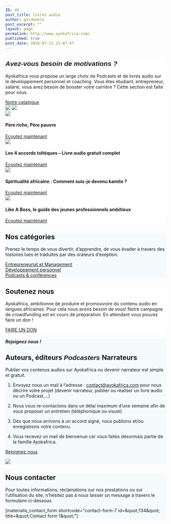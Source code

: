 ```yaml
---
ID: 45
post_title: livres audio
author: goldenelo
post_excerpt: ""
layout: page
permalink: http://www.ayokafrica.com/
published: true
post_date: 2018-07-12 21:47:47
---
```

<!-- wp:extendstudio/materialis --><div  id="about-2" class="about-4 content-section content-section-spacing-large" style="background-color: #ffffff;" data-label="About" data-id="about--2" data-export-id="about-4" data-category="about">
<div  class="gridContainer">
<div  class="row middle-sm text-center">
<div  class="col-sm-5 space-bottom-xs" data-type="column">
<h2  class=""><span  style="font-family: Playfair Display, sans-serif;"><b ><i >Avez-vous besoin de motivations ?</i></b></span></h2>
<p  class="">Ayokafrica vous propose un large choix de Podcasts et de livres audio sur le développement personnel et coaching.
Vous êtes étudiant, entrepreneur, salarié, vous avez besoin de booster votre carrière ? Cette section est faite pour vous.</p>
<a  class="button big color1 mdc-ripple-upgraded" style="--mdc-ripple-fg-size: 120.165px; --mdc-ripple-fg-scale: 1.80854;" href="http://www.ayokafrica.com/www.ayokafrica.com/catalogue" target="_self" data-cp-link="1" rel="noopener noreferrer">Notre catalogue</a>

</div>
<div  class="col-sm-7 flexbox center-xs middle-xs image-group-2-img padding-top-bottom"><img  class="img-1 rounded mdc-elevation--z10" src="http://www.ayokafrica.com/wp-content/uploads/2018/07/cropped-macbook-2617385_1920.jpg" data-size="250x200"> <img  class="img-2 rounded mdc-elevation--z10" src="http://www.ayokafrica.com/wp-content/uploads/2018/07/cropped-henry-be-228194-unsplash-1024x666-2.jpg" data-size="220x170"></div>
</div>
</div>
</div><!-- /wp:extendstudio/materialis --><!-- wp:extendstudio/materialis --><div  id="portfolio-1" class="portfolio-1-materialis content-section" style="background-color: #ffffff;" data-label="Portfolio" data-id="portfolio--1" data-export-id="portfolio-1-materialis" data-category="portfolio">
<div >
<div  class="row text-center" data-type="row" data-fixed="true">
<div  class="col-sm-6 col-xs-12 no-gutter-col col-md-3">
<div  class="contentswap-effect contentswap-overlay" data-hover-fx="portfolio-1" style="float: none; margin: 0px; width: 100%;">
<div  class="initial-image" style="float: none; margin: 0px;"><img  src="http://www.ayokafrica.com/wp-content/uploads/2018/12/cropped-51kWuYvNmLL._SL500_.jpg" data-size="600x354"></div>
<div  class="overlay bg-color-black" style="display: block; transition: opacity 800ms ease 0s; -webkit-transition-timing-function: ease; -moz-transition-timing-function: ease; -o-transition-timing-function: ease; transition-timing-function: ease;"></div>
<div  class="swap-inner col-xs-12" style="display: block; transition: all 800ms ease 0s; background-color: rgba(0, 0, 0, 0); margin-top: 0px;">
<div  class="row full-height-row middle-xs">
<div  class="col-xs-12 text-center white-text">
<h4  class="font-500">Père riche, Père pauvre</h4>
<a  class="button color-white mdc-ripple-upgraded" style="--mdc-ripple-fg-size: 104.843px; --mdc-ripple-fg-scale: 1.80516;" href="http://www.ayokafrica.com/product/pere-riche-pere-pauvre-robert-kiyosaki/#tab-additional_information" target="_self" data-cp-link="1" rel="noopener noreferrer">Ecoutez maintenant</a>

</div>
</div>
</div>
</div>
</div>
<div  class="col-sm-6 col-xs-12 no-gutter-col col-md-3">
<div  class="contentswap-effect contentswap-overlay" data-hover-fx="portfolio-1" style="float: none; margin: 0px; width: 100%;">
<div  class="initial-image" style="float: none; margin: 0px;"><img  src="http://www.ayokafrica.com/wp-content/uploads/2019/03/cropped-81jfJUEh2AL.jpg" data-size="600x354"></div>
<div  class="overlay bg-color-black" style="display: block; transition: opacity 800ms ease 0s; -webkit-transition-timing-function: ease; -moz-transition-timing-function: ease; -o-transition-timing-function: ease; transition-timing-function: ease;"></div>
<div  class="swap-inner col-xs-12" style="display: block; transition: all 800ms ease 0s; background-color: rgba(0, 0, 0, 0); margin-top: 0px;">
<div  class="row full-height-row middle-xs">
<div  class="col-xs-12 text-center white-text">
<h4  class="font-500">Les 4 accords toltèques – Livre audio gratuit complet</h4>
<a  class="button color-white mdc-ripple-upgraded" style="--mdc-ripple-fg-size: 104.843px; --mdc-ripple-fg-scale: 1.80516;" href="http://www.ayokafrica.com/product/les-quatre-accords-tolteques-livre-audio-gratuit/#tab-additional_information" target="_self" data-cp-link="1" rel="noopener noreferrer">Ecoutez maintenant</a>

</div>
</div>
</div>
</div>
</div>
<div  class="col-sm-6 col-xs-12 no-gutter-col col-md-3">
<div  class="contentswap-effect contentswap-overlay" data-hover-fx="portfolio-1" style="float: none; margin: 0px; width: 100%;">
<div  class="initial-image" style="float: none; margin: 0px;"><img  src="http://www.ayokafrica.com/wp-content/uploads/2019/02/cropped-IMG-20181221-WA0012-1.jpg" data-size="600x354"></div>
<div  class="overlay bg-color-black" style="display: block; transition: opacity 800ms ease 0s; -webkit-transition-timing-function: ease; -moz-transition-timing-function: ease; -o-transition-timing-function: ease; transition-timing-function: ease;"></div>
<div  class="swap-inner col-xs-12" style="display: block; transition: all 800ms ease 0s; background-color: rgba(0, 0, 0, 0); margin-top: 0px;">
<div  class="row full-height-row middle-xs">
<div  class="col-xs-12 text-center white-text">
<h4  class="font-500">Spiritualité africaine : Comment suis-je devenu kamite ?</h4>
<a  class="button color-white mdc-ripple-upgraded" style="--mdc-ripple-fg-size: 104.843px; --mdc-ripple-fg-scale: 1.80516;" href="http://www.ayokafrica.com/product/spiritualite-africaine/#tab-additional_information" target="_self" data-cp-link="1" rel="noopener noreferrer">Ecoutez maintenant</a>

</div>
</div>
</div>
</div>
</div>
<div  class="col-sm-6 col-xs-12 no-gutter-col col-md-3">
<div  class="contentswap-effect contentswap-overlay" data-hover-fx="portfolio-1" style="float: none; margin: 0px; width: 100%;">
<div  class="initial-image" style="float: none; margin: 0px;"><img  src="http://www.ayokafrica.com/wp-content/uploads/2019/03/cropped-WhatsApp-Image-2019-03-06-at-08.57.21.jpeg" data-size="600x354"></div>
<div  class="overlay bg-color-black" style="display: block; transition: opacity 800ms ease 0s; -webkit-transition-timing-function: ease; -moz-transition-timing-function: ease; -o-transition-timing-function: ease; transition-timing-function: ease;"></div>
<div  class="swap-inner col-xs-12" style="display: block; transition: all 800ms ease 0s; background-color: rgba(0, 0, 0, 0); margin-top: 0px;">
<div  class="row full-height-row middle-xs">
<div  class="col-xs-12 text-center white-text">
<h4  class="font-500">Like A Boss, le guide des jeunes professionnels ambitieux</h4>
<a  class="button color-white mdc-ripple-upgraded" style="--mdc-ripple-fg-size: 104.843px; --mdc-ripple-fg-scale: 1.80516;" href="http://www.ayokafrica.com/product/like-a-boss-livre-audio-gratuit" target="_self" data-cp-link="1" rel="noopener noreferrer">Ecoutez maintenant</a>

</div>
</div>
</div>
</div>
</div>
</div>
</div>
</div><!-- /wp:extendstudio/materialis --><!-- wp:extendstudio/materialis --><div  id="features-1" class="features-10m content-section-spacing-large content-section" style="background-color: #f5fafd;" data-label="Features" data-id="features--1" data-export-id="features-10-materialis" data-category="features">
<div  class="gridContainer">
<div  class="row">
<div  class="section-title-col" data-type="column">
<h2  class="">Nos catégories</h2>
<p  class="">Prenez le temps de vous divertir, d’apprendre, de vous évader à travers des histoires lues et traduites par des orateurs d’exeption.</p>

</div>
</div>
<div  class="row ">
<div  class="col-md-10 col-md-offset-1 ">
<div  class="row space-top spaced-cols content-center-sm" data-type="row">
<div  class="col-md-4 col-sm-6 col-sm-offset-0 col-xs-10 col-xs-offset-1">
<div  class="card no-radius mdc-elevation--z1 y-move bg-color-white padding-24 bordered" data-type="column"><i  class="mdi icon color1 mdi-human-child reverse round big"></i> <a  class="link" href="https://bit.ly/2Ew3nLL" target="_self" data-cp-link="1" rel="noopener noreferrer">Entrepreneuriat et Management</a></div>
</div>
<div  class="col-md-4 col-sm-6 col-sm-offset-0 col-xs-10 col-xs-offset-1">
<div  class="card no-radius mdc-elevation--z1 y-move bg-color-white padding-24 bordered" data-type="column"><i  class="mdi icon color1 mdi-run-fast reverse round big"></i> <a  class="link" href="https://bit.ly/2Sqqvy6" target="_self" data-cp-link="1" rel="noopener noreferrer">Développement personnel</a></div>
</div>
<div  class="col-md-4 col-sm-6 col-sm-offset-0 col-xs-10 col-xs-offset-1">
<div  class="card no-radius mdc-elevation--z1 y-move bg-color-white padding-24 bordered" data-type="column"><i  class="mdi icon color1 mdi-audiobook reverse round big"></i> <a  class="link" href="https://bit.ly/2T5hOKL" target="_self" data-cp-link="1" rel="noopener noreferrer"> Podcasts &amp; conférences </a></div>
</div>
</div>
</div>
</div>
</div>
</div><!-- /wp:extendstudio/materialis --><!-- wp:extendstudio/materialis --><div  id="cta-1" class="content-relative content-section content-section-spacing-large cta-1-materialis section-title-col-white-text" style="background-color: #ffffff; background-image: url('http://www.ayokafrica.com/wp-content/uploads/2018/08/hands-2888625_1920.jpg'); background-size: cover; background-position: center top;" data-label="Cta" data-id="cta--1" data-export-id="cta-1-materialis" data-category="cta" data-parallax-depth="20" data-ovid="1">
<div  class="gridContainer">
<div  class="row text-center col-sm-padding-medium">
<div  class="col-md-6 col-md-offset-3 col-xs-10 col-xs-offset-1 card mdc-elevation--z3 box-padding-lr-small">
<div  class="" data-type="column">
<h2  class="">Soutenez nous</h2>
<p  class="">Ayokafrica, ambitionne de produire et promouvoire du contenu audio en langues africaines. Pour cela nous avons besoin de vous! Notre campagne de crowdfunding est en cours de préparation.
En attendant vous pouvez faire un don !</p>
<a  class="button big color1 mdc-elevation--z1 mdc-ripple-upgraded" style="--mdc-ripple-fg-size: 113.25px; --mdc-ripple-fg-scale: 1.82086;" href="http://www.ayokafrica.com/www.ayokafrica.com/donation" target="_self" data-cp-link="1" rel="noopener noreferrer">FAIRE UN DON</a>

</div>
</div>
</div>
</div>
</div><!-- /wp:extendstudio/materialis --><!-- wp:extendstudio/materialis --><div  id="about-4" class="about-9 content-section content-section-spacing-large" style="background-color: #f5fafd;" data-label="About" data-id="about--4" data-export-id="about-9" data-category="about">
<div  class="gridContainer">
<div  class="row middle-sm text-center">
<div  class="col-sm-5 space-bottom-xs content-column content-left-sm" data-type="column">
<h5  class="">Rejoignez nous !</h5>
<h2  class="">Auteurs, éditeurs
<span  style="font-family: Playfair Display, sans-serif;"><b ><i >Podcasters
</i></b></span>Narrateurs</h2>
<p  class="">Publier vos contenus audios sur Ayokafrica ou devenir narrateur est simple et gratuit.</p>

1. Envoyez nous un mail à l’adresse : contact@ayokafrica.com pour nous décrire votre projet (devenir narrateur, publier ou réaliser un livre audio ou un Podcast,…)

2. Nous vous re-contactons dans un délai maximum d’une semaine afin de vous proposer un entretien (téléphonique ou visuel)

3. Dès que nous arrivons à un accord signé, nous publions et/ou enregistrons votre contenu.

4. Vous recevez un mail de bienvenue car vous faites désormais partie de la famille Ayokafrica.

<a  class="button big color1 mdc-ripple-upgraded" style="--mdc-ripple-fg-size: 116.632px; --mdc-ripple-fg-scale: 1.8146;" href="http://www.ayokafrica.com/www.ayokafrica.com/contact" target="_self" data-cp-link="1" rel="noopener noreferrer">Rejoignez nous</a>

</div>
<div  class="col-sm-7 flexbox flexbox middle-xs center-xs">
<div  class="overlay-box flexbox middle-xs center-xs overlay-holder ">
<div  class="overlay-box-offset offset-background mdc-elevation--z5 bg-color2 border-radius-8"></div>
<img  class="flexbox mdc-elevation--z10 img1 rounded" src="http://www.ayokafrica.com/wp-content/uploads/2018/12/DSC_0666.jpg">

</div>
</div>
</div>
</div>
</div><!-- /wp:extendstudio/materialis --><!-- wp:extendstudio/materialis --><div  id="contact-1" class="contact-1 content-section content-section-spacing-large content-relative white-text" style="background-color: #f5fafd; background-image: url('http://www.ayokafrica.com/wp-content/uploads/2018/07/headphones-338492_1920.jpg'); background-size: cover; background-position: center top;" data-label="Contact" data-id="contact--1" data-export-id="contact-1" data-category="contact" data-parallax-depth="20">
<div  class="gridContainer">
<div  class="row text-center">
<div  class="section-title-col" data-type="column">
<h2  class="">Nous contacter</h2>
<p  class="lead">Pour toutes informations, réclamations sur nos prestations ou sur l’utilisation du site, n’hésitez pas à nous laisser un message à travers le formulaire ci-dessous</p>

</div>
</div>
<div  class="row text-center">
<div  class="col-xs-12 col-sm-8 col-sm-offset-2 contact-form-wrapper inline-info">
<div  class="card mdc-elevation--z3 col-padding-top">
<div  class="dark-text" data-content-shortcode="materialis_contact_form shortcode=&quot;contact-form-7 id=&amp;amp;quot;134&amp;amp;quot; title=&amp;amp;quot;Contact form 1&amp;amp;quot;&quot;" data-editable="true">[materialis_contact_form shortcode="contact-form-7 id=&amp;quot;134&amp;quot; title=&amp;quot;Contact form 1&amp;quot;"]</div>
</div>
</div>
</div>
</div>
</div><!-- /wp:extendstudio/materialis -->